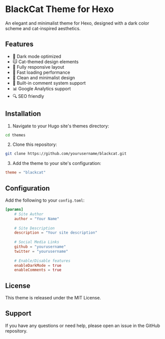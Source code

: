 # BlackCat Theme for Hexo

An elegant and minimalist theme for Hexo, designed with a dark color scheme and cat-inspired aesthetics.

## Features

- 🌙 Dark mode optimized
- 🐱 Cat-themed design elements
- 📱 Fully responsive layout
- 🚀 Fast loading performance
- 🎨 Clean and minimalist design
- 💬 Built-in comment system support
- 📊 Google Analytics support
- 🔍 SEO friendly

## Installation

1. Navigate to your Hugo site's themes directory:
```bash
cd themes
```

2. Clone this repository:
```bash
git clone https://github.com/yourusername/blackcat.git
```

3. Add the theme to your site's configuration:
```toml
theme = "blackcat"
```

## Configuration

Add the following to your `config.toml`:

```toml
[params]
    # Site Author
    author = "Your Name"
    
    # Site Description
    description = "Your site description"
    
    # Social Media Links
    github = "yourusername"
    twitter = "yourusername"
    
    # Enable/Disable features
    enableDarkMode = true
    enableComments = true
```

## License

This theme is released under the MIT License.

## Support

If you have any questions or need help, please open an issue in the GitHub repository.
